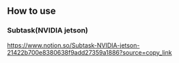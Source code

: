 


## How to use

### Subtask(NVIDIA jetson)  
https://www.notion.so/Subtask-NVIDIA-jetson-21422b700e8380638f9add27359a1886?source=copy_link
